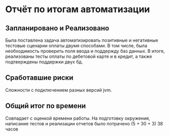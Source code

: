 # Отчёт по итогам автоматизации

## Запланировано и Реализовано
Была поставлена задача автоматизировать позитивные и негативные тестовые сценарии оплаты двумя способами. В том числе, была необходимость проверить поля ввода и поддержду баз данных.
В итоге, реализованы тесты оплаты по дебетовой карте и в кредит, а также подтверждены поддержки двух бд.

## Сработавшие риски
Сложности с подключением разных версий jvm.

## Общий итог по времени 
Совпадает с оценкой времени работы. На подготовку окружения, написание тестов и реализации отчетов было потрачено (5 + 30 + 3) 38 часов

